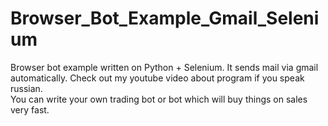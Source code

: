 # Browser_Bot_Example_Gmail_Selenium
Browser bot example written on Python + Selenium. It sends mail via gmail automatically. Check out my youtube video about program if you speak russian.   
You can write your own trading bot or bot which will buy things on sales very fast.
